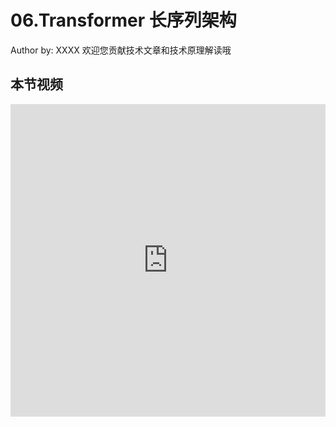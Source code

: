 <!--Copyright © ZOMI 适用于[License](https://github.com/Infrasys-AI/AIInfra)版权许可-->

# 06.Transformer 长序列架构

Author by:  XXXX
欢迎您贡献技术文章和技术原理解读哦

## 本节视频

<html>
<iframe src="https://player.bilibili.com/player.html?isOutside=true&aid=114699416965951&bvid=BV16PN6z6ELg&cid=30551640951&p=1&as_wide=1&high_quality=1&danmaku=0&t=30&autoplay=0" width="100%" height="500" scrolling="no" border="0" frameborder="no" framespacing="0" allowfullscreen="true"> </iframe>
</html>
